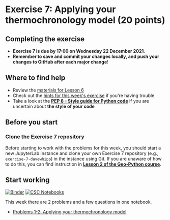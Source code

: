 # Exercise 7: Applying your thermochronology model (20 points)

## Completing the exercise

- **Exercise 7 is due by 17:00 on Wednesday 22 December 2021**.
- **Remember to save and commit your changes locally, and push your changes to GitHub after each major change**!

## Where to find help

- Review the [materials for Lesson 6](https://introqg-site.readthedocs.io/en/latest/lessons/L6/overview.html)
- Check out the [hints for this week's exercise](https://introqg-site.readthedocs.io/en/latest/lessons/L7/exercise-7.html) if you're having trouble
- Take a look at the **[PEP 8 - Style guide for Python code](https://www.python.org/dev/peps/pep-0008/)** if you are uncertain about **the style of your code**

## Before you start

### Clone the Exercise 7 repository

Before starting to work with the problems for this week, you should start a new JupyterLab instance and clone your own Exercise 7 repository (e.g., `exercise-7-davewhipp`) in the instance using Git. If you are unaware of how to do this, you can find instruction in [**Lesson 2 of the Geo-Python course**](https://geo-python-site.readthedocs.io/en/latest/lessons/L2/git-basics.html#clone-a-repository-from-github).

## Start working

[![Binder](https://mybinder.org/badge.svg)](https://mybinder.org/v2/gh/introqg/notebooks/master?urlpath=lab)
[![CSC Notebooks](https://img.shields.io/badge/launch-CSC%20notebook-blue.svg)](https://notebooks.csc.fi/#/blueprint/24958184a3954101a2c701b6d1056feb)

This week there are 2 problems and a few questions in one notebook.

- [Problems 1-2: Applying your thermochronology model](Exercise-7-problems-1-2.ipynb)